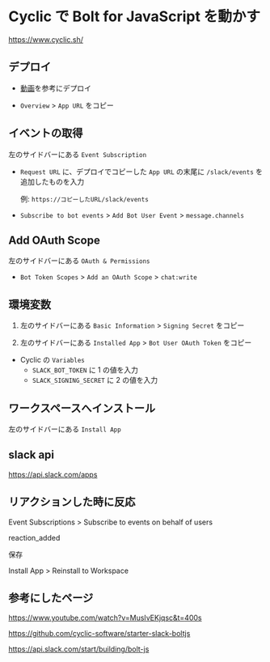 # Cyclic で Bolt for JavaScript を動かす

https://www.cyclic.sh/

## デプロイ

- [動画](https://www.youtube.com/watch?v=MusIvEKjqsc&t=690s)を参考にデプロイ

- `Overview` > `App URL` をコピー

## イベントの取得

左のサイドバーにある `Event Subscription`

- `Request URL` に、デプロイでコピーした `App URL` の末尾に `/slack/events` を追加したものを入力

  例: `https://コピーしたURL/slack/events`

- `Subscribe to bot events` > `Add Bot User Event` > `message.channels`

## Add OAuth Scope

左のサイドバーにある `OAuth & Permissions`
   - `Bot Token Scopes` > `Add an OAuth Scope` > `chat:write`

## 環境変数

1. 左のサイドバーにある `Basic Information` > `Signing Secret` をコピー

1. 左のサイドバーにある `Installed App` > `Bot User OAuth Token` をコピー

- Cyclic の `Variables`
  - `SLACK_BOT_TOKEN` に 1 の値を入力
  - `SLACK_SIGNING_SECRET` に 2 の値を入力

## ワークスペースへインストール

左のサイドバーにある `Install App`

## slack api

https://api.slack.com/apps

## リアクションした時に反応

Event Subscriptions > Subscribe to events on behalf of users

reaction_added

保存

Install App > Reinstall to Workspace

## 参考にしたページ

https://www.youtube.com/watch?v=MusIvEKjqsc&t=400s

https://github.com/cyclic-software/starter-slack-boltjs

https://api.slack.com/start/building/bolt-js

